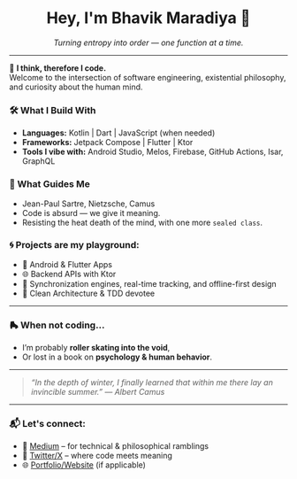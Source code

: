 <h1 align="center">Hey, I'm Bhavik Maradiya 👋</h1>

<p align="center">
  <em>
    Turning entropy into order — one function at a time.
  </em>
</p>

---

🧠 **I think, therefore I code.**  
Welcome to the intersection of software engineering, existential philosophy, and curiosity about the human mind.

### 🛠 What I Build With
- **Languages:** Kotlin | Dart | JavaScript (when needed)
- **Frameworks:** Jetpack Compose | Flutter | Ktor
- **Tools I vibe with:** Android Studio, Melos, Firebase, GitHub Actions, Isar, GraphQL

### 🧭 What Guides Me
- Jean-Paul Sartre, Nietzsche, Camus
- Code is absurd — we give it meaning.
- Resisting the heat death of the mind, with one more `sealed class`.

### 🌀 Projects are my playground:
- 📱 Android & Flutter Apps  
- 🌐 Backend APIs with Ktor  
- 🔁 Synchronization engines, real-time tracking, and offline-first design  
- 🧪 Clean Architecture & TDD devotee

---

### 🛼 When not coding...
- I’m probably **roller skating into the void**,  
- Or lost in a book on **psychology & human behavior**.

---

> _“In the depth of winter, I finally learned that within me there lay an invincible summer.” — Albert Camus_

---

### 📬 Let's connect:
- 🧠 [Medium](https://medium.com/@yourusername) – for technical & philosophical ramblings  
- 💬 [Twitter/X](https://twitter.com/yourusername) – where code meets meaning  
- 🌐 [Portfolio/Website](https://yourwebsite.com) (if applicable)

